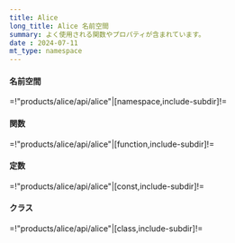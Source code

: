 ```yaml
---
title: Alice
long_title: Alice 名前空間
summary: よく使用される関数やプロパティが含まれています。
date : 2024-07-11
mt_type: namespace
---
```


#### 名前空間

=!"products/alice/api/alice"|[namespace,include-subdir]!=

#### 関数

=!"products/alice/api/alice"|[function,include-subdir]!=

#### 定数

=!"products/alice/api/alice"|[const,include-subdir]!=

#### クラス

=!"products/alice/api/alice"|[class,include-subdir]!=
